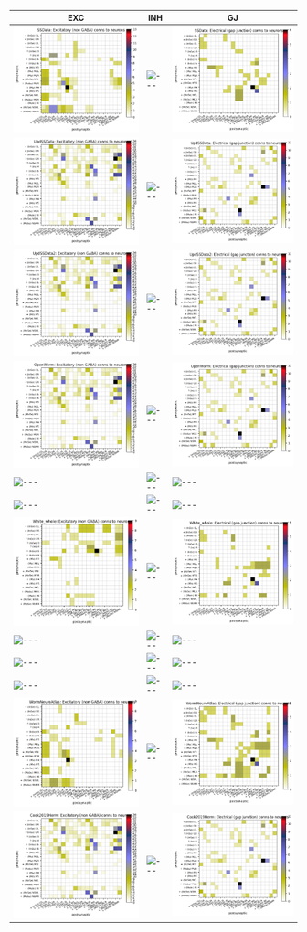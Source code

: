|EXC|INH|GJ|
|-|-|-|
|![---](./images/Pharyngeal/SSData_exc_to_neurons.png)|![---](./images/Pharyngeal/SSData_inh_to_neurons.png)|![---](./images/Pharyngeal/SSData_elec_neurons_neurons.png)|
|![---](./images/Pharyngeal/UpdSSData_exc_to_neurons.png)|![---](./images/Pharyngeal/UpdSSData_inh_to_neurons.png)|![---](./images/Pharyngeal/UpdSSData_elec_neurons_neurons.png)|
|![---](./images/Pharyngeal/UpdSSData2_exc_to_neurons.png)|![---](./images/Pharyngeal/UpdSSData2_inh_to_neurons.png)|![---](./images/Pharyngeal/UpdSSData2_elec_neurons_neurons.png)|
|![---](./images/Pharyngeal/OpenWorm_exc_to_neurons.png)|![---](./images/Pharyngeal/OpenWorm_inh_to_neurons.png)|![---](./images/Pharyngeal/OpenWorm_elec_neurons_neurons.png)|
|![---](./images/Pharyngeal/White_A_exc_to_neurons.png)|![---](./images/Pharyngeal/White_A_inh_to_neurons.png)|![---](./images/Pharyngeal/White_A_elec_neurons_neurons.png)|
|![---](./images/Pharyngeal/White_L4_exc_to_neurons.png)|![---](./images/Pharyngeal/White_L4_inh_to_neurons.png)|![---](./images/Pharyngeal/White_L4_elec_neurons_neurons.png)|
|![---](./images/Pharyngeal/White_whole_exc_to_neurons.png)|![---](./images/Pharyngeal/White_whole_inh_to_neurons.png)|![---](./images/Pharyngeal/White_whole_elec_neurons_neurons.png)|
|![---](./images/Pharyngeal/Varshney_exc_to_neurons.png)|![---](./images/Pharyngeal/Varshney_inh_to_neurons.png)|![---](./images/Pharyngeal/Varshney_elec_neurons_neurons.png)|
|![---](./images/Pharyngeal/Witvliet1_exc_to_neurons.png)|![---](./images/Pharyngeal/Witvliet1_inh_to_neurons.png)|![---](./images/Pharyngeal/Witvliet1_elec_neurons_neurons.png)|
|![---](./images/Pharyngeal/Witvliet2_exc_to_neurons.png)|![---](./images/Pharyngeal/Witvliet2_inh_to_neurons.png)|![---](./images/Pharyngeal/Witvliet2_elec_neurons_neurons.png)|
|![---](./images/Pharyngeal/WormNeuroAtlas_exc_to_neurons.png)|![---](./images/Pharyngeal/WormNeuroAtlas_inh_to_neurons.png)|![---](./images/Pharyngeal/WormNeuroAtlas_elec_neurons_neurons.png)|
|![---](./images/Pharyngeal/Cook2019Herm_exc_to_neurons.png)|![---](./images/Pharyngeal/Cook2019Herm_inh_to_neurons.png)|![---](./images/Pharyngeal/Cook2019Herm_elec_neurons_neurons.png)|

